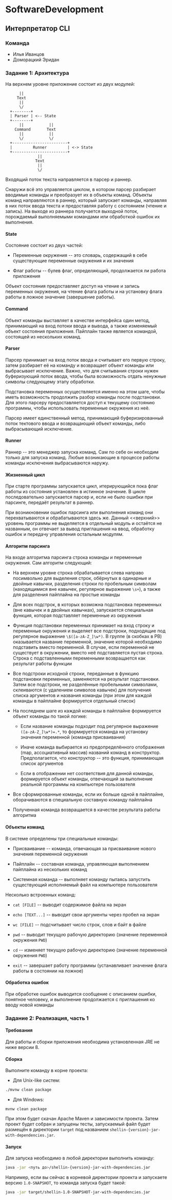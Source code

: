# SoftwareDevelopment

## Интерпретатор CLI

### Команда

- Илья Иванцов
- Доморацкий Эридан

### Задание 1: Архитектура

На верхнем уровне приложение состоит из двух модулей:

```
      ||
     Text
      ||
      \/
  +--------+
  | Parser | <-- State
  +--------+
      ||           ||
    Command       Text
      ||           ||
      \/           \/
  +------------------------+
  |         Runner         | <-> State
  +------------------------+
              ||
             Text
              ||
              \/
```

Входящий поток текста направляется в парсер и раннер.

Снаружи всё это управляется циклом, в котором парсер разбирает вводимые команды и преобразует их
в объекты команд. Объекты команд направляются в раннер, который запускает команды, направляя в них
поток ввода текста и предоставляя работу с состоянием (чтение и запись). На выходе из раннера
получается выходной поток, порождаемый выполняемыми командами или обработкой ошибок их выполнения.

#### State

Состояние состоит из двух частей:

- Переменные окружения -- это словарь, содержащий в себе существующие переменные окружения и их
значения

- Флаг работы -- булев флаг, определяющий, продолжается ли работа приложения

Объект состояния предоставляет доступ на чтение и запись переменных окружения, на чтение флага
работы и на установку флага работы в ложное значение (завершение работы).

#### Command

Объект команды выставляет в качестве интерфейса один метод, принимающий на вход потоки ввода и
вывода, а также изменяемый объект состояния приложения. Пайплайн также является командой,
состоящей из нескольких команд.

#### Parser

Парсер принимает на вход поток ввода и считывает его первую строку, затем разбирает её на команду
и возвращает объект команды или выбрасывает исключение. Важно, что для считывания строки нужен
буферизующий поток ввода, чтобы была возможность отдать ненужные символы следующему этапу
обработки.

Подстановка переменных осуществляется именно на этом шаге, чтобы иметь возможность продолжить
разбор команды после подстановки. Для этого парсеру предоставляется доступ к текущему состоянию
программы, чтобы использовать переменные окружения из неё.

Парсер имеет единственный метод, принимающий буферизированный поток тектового ввода и возвращающий
объект команды, либо выбрасывающий исключение.

#### Runner

Раннер -- это менеджер запуска команд. Сам по себе он необходим только для запуска команд.
Любые возникающие в процессе работы команды исключения выбрасываются наружу.

#### Жизненный цикл

При старте программы запускается цикл, итерирующийся пока флаг работы из состояния установлен в
истинное значение. В цикле последовательно запускается парсер и, если не было ошибки при парсинге,
передаёт результат в раннер.

При возникновении ошибок парсинга или выполнения команд они перехватываются и обрабатываются
здесь же. Данный <<верхний>> уровень программы не выделяется в отдельный модуль и остаётся
не названным, он отвечает за вывод приглашения на ввод, обработку ошибок и передачу управления
остальным модулям.

#### Алгоритм парсинга

На входе алгоритма парсинга строка команды и переменные окружения.
Сам алгоритм следующий:

- На верхнем уровне строка обрабатывается слева направо посимвольно для выделения строк, обёрнутых
в одинарные и двойные кавычки, разделения строки по пробельным символам (находящимися вне кавычек,
регулярное выражение `\s+`), а также для разделения пайплайна на простые команды

- Для всех подстрок, в которых возможна подстановка переменных (вне кавычек и в двойных кавычках),
запускается специальная функция, которая подставляет переменные из окружения

- Функция подстановки переменных принимает на вход строку и переменные окружения и выделяет все
подстроки, подходящие под регулярное выражение `\$([a-zA-Z_]\w*)`. В группе (в скобках в РВ)
оказывается название переменной, значение которой необходимо подставить вместо переменной.
В случае, если переменной не существует в окружении, вместо неё подставляется пустая строка.
Строка с подставленными переменными возвращается как результат работы функции

- Все подстроки исходной строки, переданные в функцию подстановки переменных, заменяются на
результат подстановки. Затем все подстроки, не разделённые пробельными символами, склеиваются
(с удалением символов кавычек) для получения списка аргументов и названия команды (при этом для
каждой команды в пайплайне формируется отдельный список)

- На последнем шаге из каждой команды в пайплайне формируется объект команды по такой логике:

  - Если название команды подходит под регулярное выражение `([a-zA-Z_]\w*)=.*`, то формируется
  команда на установку значения переменной (команда присваивания)

  - Иначе команда выбирается из предопределённого отображения (map, ассоциативный массив) названий
  команд в конструктор. Предполагается, что конструктор -- это функция, принимающая список
  аргументов

  - Если в отображении нет соответствия для данной команды, формируется объект команды, отвечающий
  за выполнение реальной программы на компьютере пользователя

- Все сформированные команды, если их больше одной в пайплайне, оборачиваются в специальную
составную команду пайплайна

- Полученная команда возвращается в качестве результата работы алгоритма

#### Объекты команд

В системе определены три специальные команды:

- Присваивание -- команда, отвечающая за присваивание нового значения переменной окружения

- Пайплайн -- составная команда, управляющая выполнением пайплайна из нескольких команд

- Системная команда -- выполняет команду пытаясь запустить существующий исполняемый файл на
компьютере пользователя

Несколько встроенных команд:

- `cat [FILE]` -- выводит содержимое файла на экран

- `echo [TEXT...]` -- выводит свои аргументы через пробел на экран

- `wc [FILE]` -- подсчитывает число строк, слов и байт в файле

- `pwd` -- выводит текущую рабочую директорию (значение переменной окружения `PWD`)

- `cd` -- изменяет текущую рабочую директорию (значение переменной окружения `PWD`)

- `exit` -- завершает работу программы (устанавливает значение флага работы в состоянии на ложное)

#### Обработка ошибок

При обработке ошибок выводится сообщение с описанием ошибки, понятное человеку, и выполнение
продолжается с приглашения ко вводу новой команды

### Задание 2: Реализация, часть 1

#### Требования

Для работы и сборки приложения необходима установленная JRE не ниже версии 8.

#### Сборка

Выполните команду в корне проекта:

- Для Unix-like систем:
```bash
./mvnw clean package
```

- Для Windows:
```batch
mvnw clean package
```

При этом будет скачан Apache Maven и зависимости проекта.
Затем проект будет собран и запущены тесты, запускаемый файл будет размещён в директории `target`
под названием `shellin-{version}-jar-with-dependencies.jar`.

#### Запуск

Для запуска необходимо в любой директории выполнить команду:
```bash
java -jar <путь до>/shellin-{version}-jar-with-dependencies.jar
```

Например, если вы сейчас в корневой директории проекта и запускаете версию `1.0-SNAPSHOT`,
то команда запуска будет такой:
```bash
java -jar target/shellin-1.0-SNAPSHOT-jar-with-dependencies.jar
```
